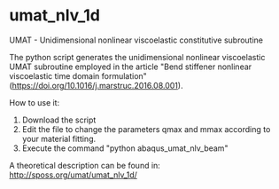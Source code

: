 # umat_nlv_1d
UMAT - Unidimensional nonlinear viscoelastic constitutive subroutine

The python script generates the unidimensional nonlinear viscoelastic UMAT subroutine employed in the article "Bend stiffener nonlinear viscoelastic time domain formulation" (https://doi.org/10.1016/j.marstruc.2016.08.001).

How to use it:
1. Download the script
2. Edit the file to change the parameters qmax and mmax according to your material fitting.
3. Execute the command "python abaqus_umat_nlv_beam"

A theoretical description can be found in:
http://sposs.org/umat/umat_nlv_1d/
